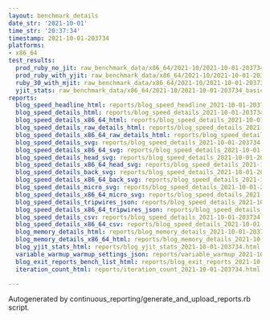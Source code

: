 ```yaml
---
layout: benchmark_details
date_str: '2021-10-01'
time_str: '20:37:34'
timestamp: 2021-10-01-203734
platforms:
- x86_64
test_results:
  prod_ruby_no_jit: raw_benchmark_data/x86_64/2021-10/2021-10-01-203734_basic_benchmark_prod_ruby_no_jit.json
  prod_ruby_with_yjit: raw_benchmark_data/x86_64/2021-10/2021-10-01-203734_basic_benchmark_prod_ruby_with_yjit.json
  ruby_30_with_mjit: raw_benchmark_data/x86_64/2021-10/2021-10-01-203734_basic_benchmark_ruby_30_with_mjit.json
  yjit_stats: raw_benchmark_data/x86_64/2021-10/2021-10-01-203734_basic_benchmark_yjit_stats.json
reports:
  blog_speed_headline_html: reports/blog_speed_headline_2021-10-01-203734.html
  blog_speed_details_html: reports/blog_speed_details_2021-10-01-203734.html
  blog_speed_details_x86_64_html: reports/blog_speed_details_2021-10-01-203734.x86_64.html
  blog_speed_details_raw_details_html: reports/blog_speed_details_2021-10-01-203734.raw_details.html
  blog_speed_details_x86_64_raw_details_html: reports/blog_speed_details_2021-10-01-203734.x86_64.raw_details.html
  blog_speed_details_svg: reports/blog_speed_details_2021-10-01-203734.svg
  blog_speed_details_x86_64_svg: reports/blog_speed_details_2021-10-01-203734.x86_64.svg
  blog_speed_details_head_svg: reports/blog_speed_details_2021-10-01-203734.head.svg
  blog_speed_details_x86_64_head_svg: reports/blog_speed_details_2021-10-01-203734.x86_64.head.svg
  blog_speed_details_back_svg: reports/blog_speed_details_2021-10-01-203734.back.svg
  blog_speed_details_x86_64_back_svg: reports/blog_speed_details_2021-10-01-203734.x86_64.back.svg
  blog_speed_details_micro_svg: reports/blog_speed_details_2021-10-01-203734.micro.svg
  blog_speed_details_x86_64_micro_svg: reports/blog_speed_details_2021-10-01-203734.x86_64.micro.svg
  blog_speed_details_tripwires_json: reports/blog_speed_details_2021-10-01-203734.tripwires.json
  blog_speed_details_x86_64_tripwires_json: reports/blog_speed_details_2021-10-01-203734.x86_64.tripwires.json
  blog_speed_details_csv: reports/blog_speed_details_2021-10-01-203734.csv
  blog_speed_details_x86_64_csv: reports/blog_speed_details_2021-10-01-203734.x86_64.csv
  blog_memory_details_html: reports/blog_memory_details_2021-10-01-203734.html
  blog_memory_details_x86_64_html: reports/blog_memory_details_2021-10-01-203734.x86_64.html
  blog_yjit_stats_html: reports/blog_yjit_stats_2021-10-01-203734.html
  variable_warmup_warmup_settings_json: reports/variable_warmup_2021-10-01-203734.warmup_settings.json
  blog_exit_reports_bench_list_html: reports/blog_exit_reports_2021-10-01-203734.bench_list.html
  iteration_count_html: reports/iteration_count_2021-10-01-203734.html

---
```

Autogenerated by continuous_reporting/generate_and_upload_reports.rb script.
